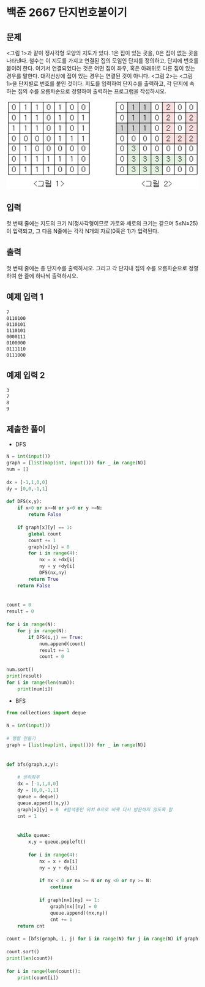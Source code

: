# 백준 2667 단지번호붙이기

## 문제
<그림 1>과 같이 정사각형 모양의 지도가 있다. 1은 집이 있는 곳을, 0은 집이 없는 곳을 나타낸다. 철수는 이 지도를 가지고 연결된 집의 모임인 단지를 정의하고, 단지에 번호를 붙이려 한다. 여기서 연결되었다는 것은 어떤 집이 좌우, 혹은 아래위로 다른 집이 있는 경우를 말한다. 대각선상에 집이 있는 경우는 연결된 것이 아니다. <그림 2>는 <그림 1>을 단지별로 번호를 붙인 것이다. 지도를 입력하여 단지수를 출력하고, 각 단지에 속하는 집의 수를 오름차순으로 정렬하여 출력하는 프로그램을 작성하시오.

![그림1과 그림2](./img/그림.png)

## 입력
첫 번째 줄에는 지도의 크기 N(정사각형이므로 가로와 세로의 크기는 같으며 5≤N≤25)이 입력되고, 그 다음 N줄에는 각각 N개의 자료(0혹은 1)가 입력된다.

## 출력
첫 번째 줄에는 총 단지수를 출력하시오. 그리고 각 단지내 집의 수를 오름차순으로 정렬하여 한 줄에 하나씩 출력하시오.

## 예제 입력 1
```
7
0110100
0110101
1110101
0000111
0100000
0111110
0111000
```

## 예제 입력 2
```
3
7
8
9
```

## 제출한 풀이
- DFS
```py
N = int(input())
graph = [list(map(int, input())) for _ in range(N)]
num = []

dx = [-1,1,0,0]
dy = [0,0,-1,1]

def DFS(x,y):
    if x<0 or x>=N or y<0 or y >=N:
        return False
    
    if graph[x][y] == 1:
        global count
        count += 1
        graph[x][y] = 0
        for i in range(4):
            nx = x +dx[i]
            ny = y +dy[i]
            DFS(nx,ny)
        return True
    return False
    

count = 0
result = 0

for i in range(N):
    for j in range(N): 
        if DFS(i,j) == True:
            num.append(count)
            result += 1
            count = 0
        
num.sort()
print(result)
for i in range(len(num)):
	print(num[i])
```
- BFS
```py
from collections import deque

N = int(input())

# 행렬 만들기
graph = [list(map(int, input())) for _ in range(N)]


def bfs(graph,x,y):

    # 상하좌우
    dx = [-1,1,0,0]
    dy = [0,0,-1,1]
    queue = deque()
    queue.append((x,y))
    graph[x][y] = 0  #탐색중인 위치 0으로 바꿔 다시 방문하지 않도록 함
    cnt = 1

    
    while queue:
        x,y = queue.popleft()

        for i in range(4):
            nx = x + dx[i]
            ny = y + dy[i]

            if nx < 0 or nx >= N or ny <0 or ny >= N:
                continue

            if graph[nx][ny] == 1:
                graph[nx][ny] = 0
                queue.append((nx,ny))
                cnt += 1
    return cnt

count = [bfs(graph, i, j) for i in range(N) for j in range(N) if graph[i][j] == 1]

count.sort()
print(len(count))

for i in range(len(count)):
    print(count[i])
```